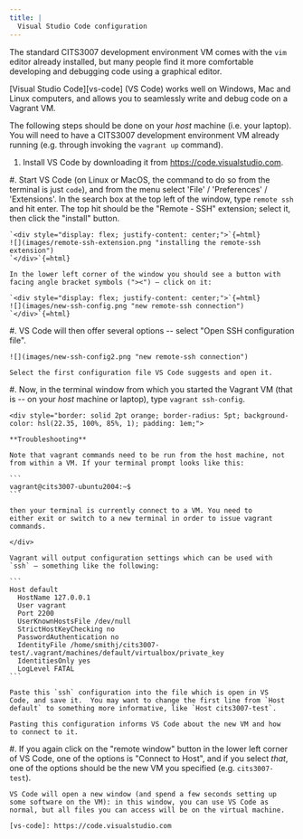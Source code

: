 ```yaml
---
title: |
  Visual Studio Code configuration
---
```


The standard CITS3007 development environment VM comes with the
`vim` editor already installed, but many people find it more
comfortable developing and debugging code using a graphical
editor.

[Visual Studio Code][vs-code] (VS Code) works well on Windows, Mac
and Linux computers, and allows you to seamlessly write and debug
code on a Vagrant VM.

The following steps should be done on your *host* machine (i.e.
your laptop).
You will need to have a CITS3007 development environment VM already running
(e.g. through invoking the `vagrant up` command).

1.  Install VS Code by downloading it from
    <https://code.visualstudio.com>.

#.  Start VS Code (on Linux or MacOS, the command to do so from the
    terminal is just `code`), and from the menu select 'File' /
    'Preferences' / 'Extensions'. In the search box at the top left of
    the window, type `remote ssh` and hit enter. The top hit should be
    the "Remote - SSH" extension; select it, then click the "install"
    button.

    `<div style="display: flex; justify-content: center;">`{=html}
    ![](images/remote-ssh-extension.png "installing the remote-ssh extension")
    `</div>`{=html}

    In the lower left corner of the window you should see a button with
    facing angle bracket symbols ("><") – click on it:

    `<div style="display: flex; justify-content: center;">`{=html}
    ![](images/new-ssh-config.png "new remote-ssh connection")
    `</div>`{=html}

#.  VS Code will then offer several options -- select "Open SSH
    configuration file".

    ![](images/new-ssh-config2.png "new remote-ssh connection")

    Select the first configuration file VS Code suggests and open it.

#.  Now, in the terminal window from which you started the Vagrant VM
    (that is -- on your *host* machine or laptop),
    type `vagrant ssh-config`.

    <div style="border: solid 2pt orange; border-radius: 5pt; background-color: hsl(22.35, 100%, 85%, 1); padding: 1em;">

    **Troubleshooting**

    Note that vagrant commands need to be run from the host machine, not
    from within a VM. If your terminal prompt looks like this:

    ```
    vagrant@cits3007-ubuntu2004:~$
    ```

    then your terminal is currently connect to a VM. You need to
    either exit or switch to a new terminal in order to issue vagrant
    commands.

    </div>

    Vagrant will output configuration settings which can be used with
    `ssh` – something like the following:

    ```
    Host default
      HostName 127.0.0.1
      User vagrant
      Port 2200
      UserKnownHostsFile /dev/null
      StrictHostKeyChecking no
      PasswordAuthentication no
      IdentityFile /home/smithj/cits3007-test/.vagrant/machines/default/virtualbox/private_key
      IdentitiesOnly yes
      LogLevel FATAL
    ```

    Paste this `ssh` configuration into the file which is open in VS
    Code, and save it.  You may want to change the first line from `Host
    default` to something more informative, like `Host cits3007-test`.

    Pasting this configuration informs VS Code about the new VM and how
    to connect to it.

#.  If you again click on the "remote window" button
    in the lower left corner of VS Code, one of the options is "Connect
    to Host", and if you select *that*, one of the options should be the
    new VM you specified (e.g. `cits3007-test`).

    VS Code will open a new window (and spend a few seconds setting up
    some software on the VM): in this window, you can use VS Code as
    normal, but all files you can access will be on the virtual machine.

    [vs-code]: https://code.visualstudio.com


<!-- vim: syntax=markdown tw=72 smartindent :
-->
